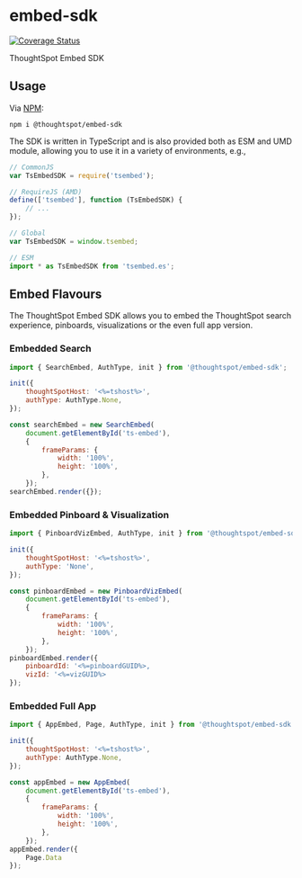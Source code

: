 # embed-sdk

[![Coverage Status](https://coveralls.io/repos/github/ts-blink/embed-sdk/badge.svg?branch=coverage-badge)](https://coveralls.io/github/ts-blink/embed-sdk?branch=coverage-badge)

ThoughtSpot Embed SDK

## Usage

Via [NPM](https://www.npmjs.com/package/@thoughtspot/embed-sdk):

```
npm i @thoughtspot/embed-sdk
```

The SDK is written in TypeScript and is also provided both as ESM and UMD module,
allowing you to use it in a variety of environments, e.g.,

```js
// CommonJS
var TsEmbedSDK = require('tsembed');

// RequireJS (AMD)
define(['tsembed'], function (TsEmbedSDK) {
    // ...
});

// Global
var TsEmbedSDK = window.tsembed;

// ESM
import * as TsEmbedSDK from 'tsembed.es';
```

## Embed Flavours

The ThoughtSpot Embed SDK allows you to embed the ThoughtSpot search experience,
pinboards, visualizations or the even full app version.

### Embedded Search

```js
import { SearchEmbed, AuthType, init } from '@thoughtspot/embed-sdk';

init({
    thoughtSpotHost: '<%=tshost%>',
    authType: AuthType.None,
});

const searchEmbed = new SearchEmbed(
    document.getElementById('ts-embed'),
    {
        frameParams: {
            width: '100%',
            height: '100%',
        },
    });
searchEmbed.render({});
```

### Embedded Pinboard & Visualization

```js
import { PinboardVizEmbed, AuthType, init } from '@thoughtspot/embed-sdk';

init({
    thoughtSpotHost: '<%=tshost%>',
    authType: 'None',
});

const pinboardEmbed = new PinboardVizEmbed(
    document.getElementById('ts-embed'),
    {
        frameParams: {
            width: '100%',
            height: '100%',
        },
    });
pinboardEmbed.render({
    pinboardId: '<%=pinboardGUID%>,
    vizId: '<%=vizGUID%>
});
```

### Embedded Full App

```js
import { AppEmbed, Page, AuthType, init } from '@thoughtspot/embed-sdk';

init({
    thoughtSpotHost: '<%=tshost%>',
    authType: AuthType.None,
});

const appEmbed = new AppEmbed(
    document.getElementById('ts-embed'),
    {
        frameParams: {
            width: '100%',
            height: '100%',
        },
    });
appEmbed.render({
    Page.Data
});
```

